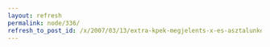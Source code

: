 ```yaml
---
layout: refresh
permalink: node/336/
refresh_to_post_id: /x/2007/03/13/extra-kpek-megjelents-x-es-asztalunkon-telak
---
```

